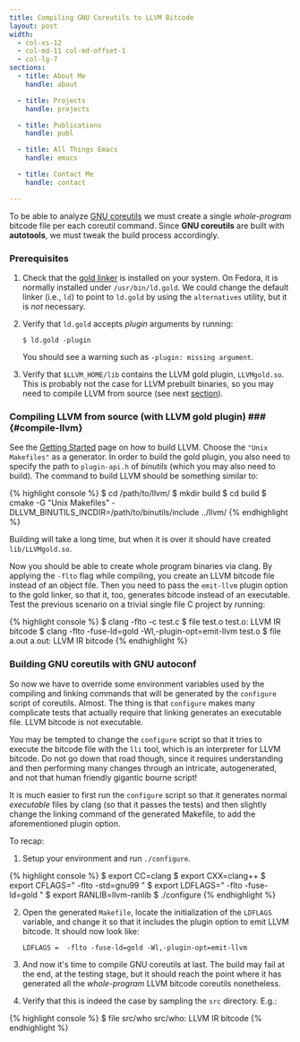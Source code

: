 ```yaml
---
title: Compiling GNU Coreutils to LLVM Bitcode
layout: post
width:
  - col-xs-12
  - col-md-11 col-md-offset-1
  - col-lg-7
sections:
  - title: About Me
    handle: about

  - title: Projects
    handle: projects

  - title: Publications
    handle: publ

  - title: All Things Emacs
    handle: emacs

  - title: Contact Me
    handle: contact

---
```


<!-- ## Generating LLVM bitcode for the GNU coreutils ## -->

To be able to analyze
[GNU coreutils](http://www.gnu.org/software/coreutils/coreutils.html)
we must create a single *whole-program* bitcode file per each coreutil
command. Since **GNU coreutils** are built with **autotools**, we must
tweak the build process accordingly.

### Prerequisites ###


1. Check that the
   [gold linker](https://en.wikipedia.org/wiki/Gold_(linker)) is
   installed on your system. On Fedora, it is normally installed under
   `/usr/bin/ld.gold`. We could change the default linker (i.e., `ld`)
   to point to `ld.gold` by using the `alternatives` utility, but it
   is *not* necessary.

2. Verify that `ld.gold` accepts *plugin* arguments by running:

   ~~~
   $ ld.gold -plugin
   ~~~

   You should see a warning such as `-plugin: missing argument`.

3. Verify that `$LLVM_HOME/lib` contains the LLVM gold plugin,
   `LLVMgold.so`. This is probably not the case for LLVM prebuilt
   binaries, so you may need to compile LLVM from source (see next
   [section](#compile-llvm)).


### Compiling LLVM from source (with LLVM gold plugin) ### {#compile-llvm}

See the [Getting Started](http://llvm.org/docs/GettingStarted.html)
page on how to build LLVM. Choose the `"Unix Makefiles"` as a
generator. In order to build the gold plugin, you also need to specify
the path to `plugin-api.h` of *binutils* (which you may also need to
build). The command to build LLVM should be something similar to:

{% highlight console %}
$ cd /path/to/llvm/
$ mkdir build
$ cd build
$ cmake -G "Unix Makefiles" -DLLVM_BINUTILS_INCDIR=/path/to/binutils/include ../llvm/
{% endhighlight %}

Building will take a long time, but when it is over it should have created
`lib/LLVMgold.so`.

Now you should be able to create whole program binaries via clang. By
applying the `-flto` flag while compiling, you create an LLVM bitcode
file instead of an object file. Then you need to pass the `emit-llvm`
plugin option to the gold linker, so that it, too, generates bitcode
instead of an executable. Test the previous scenario on a trivial
single file C project by running:

{% highlight console %}
$ clang -flto -c test.c
$ file test.o
test.o: LLVM IR bitcode
$ clang -flto -fuse-ld=gold -Wl,-plugin-opt=emit-llvm test.o
$ file a.out
a.out: LLVM IR bitcode
{% endhighlight %}


### Building GNU coreutils with GNU autoconf ###


So now we have to override some environment variables used by the
compiling and linking commands that will be generated by the
`configure` script of coreutils. Almost. The thing is that `configure`
makes many complicate tests that actually require that linking
generates an executable file. LLVM bitcode is not executable.

You may be tempted to change the `configure` script so that it tries
to execute the bitcode file with the `lli` tool, which is an
interpreter for LLVM bitcode. Do not go down that road though, since
it requires understanding and then performing many changes through an
intricate, autogenerated, and not that human friendly gigantic bourne
script!

It is much easier to first run the `configure` script so that it
generates normal *executable* files by clang (so that it passes the
tests) and then slightly change the linking command of the generated
Makefile, to add the aforementioned plugin option.

To recap:

1. Setup your environment and run `./configure`.

{% highlight console %}
$ export CC=clang
$ export CXX=clang++
$ export CFLAGS=" -flto -std=gnu99 "
$ export LDFLAGS=" -flto -fuse-ld=gold "
$ export RANLIB=llvm-ranlib
$ ./configure
{% endhighlight %}

2. Open the generated `Makefile`, locate the initialization of the
   `LDFLAGS` variable, and change it so that it includes the plugin
   option to emit LLVM bitcode. It should now look like:

   ~~~ make
   LDFLAGS =  -flto -fuse-ld=gold -Wl,-plugin-opt=emit-llvm
   ~~~

3. And now it's time to compile GNU coreutils at last. The build may
   fail at the end, at the testing stage, but it should reach the
   point where it has generated all the *whole-program* LLVM bitcode
   coreutils nonetheless.

4. Verify that this is indeed the case by sampling the
   `src` directory. E.g.:

{% highlight console %}
$ file src/who
src/who: LLVM IR bitcode
{% endhighlight %}
